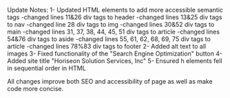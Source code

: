 Update Notes:
1- Updated HTML elements to add more accessible semantic tags
-changed lines 11&26 div tags to header
-changed lines 13&25 div tags to nav
-changed line 28 div tags to img
-changed lines 30&52 div tags to main
-changed lines 31, 37, 38, 44, 45, 51 div tags to article
-changed lines 54&76 div tags to aside
-changed lines 55, 61, 62, 68, 69, 75 div tags to article
-changed lines 78%83 div tags to footer
2- Added alt text to all images
3- Fixed functionality of the "Search Engine Optimization" button
4- Added site title "Horiseon Solution Services, Inc"
5- Ensured h elements fell in sequential order in HTML

All changes improve both SEO and accessibility of page as well as make code more concise.
